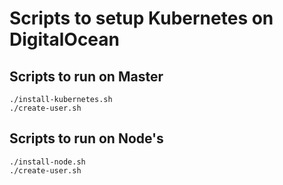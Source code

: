 # Scripts to setup Kubernetes on DigitalOcean

## Scripts to run on Master

```
./install-kubernetes.sh
./create-user.sh
```

## Scripts to run on Node's

```
./install-node.sh
./create-user.sh
```
